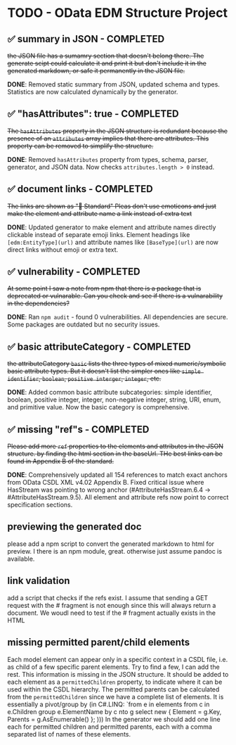 # TODO - OData EDM Structure Project

## ✅ summary in JSON - COMPLETED
~~the JSON file has a sumamry section that doesn't belong there.
The generate scipt could calculate it and print it but  don't include it in the generated markdown, or safe it permanently in the JSON file.~~

**DONE**: Removed static summary from JSON, updated schema and types. Statistics are now calculated dynamically by the generator.


## ✅ "hasAttributes": true - COMPLETED
~~The `hasAttributes` property in the JSON structure is redundant because the presence of an `attributes` array implies that there are attributes. This property can be removed to simplify the structure.~~

**DONE**: Removed `hasAttributes` property from types, schema, parser, generator, and JSON data. Now checks `attributes.length > 0` instead.


## ✅ document links - COMPLETED
~~The links are shown as "📖 Standard"
Pleas don't use emoticons and just make the element and attribute name a link instead of extra text~~

**DONE**: Updated generator to make element and attribute names directly clickable instead of separate emoji links. Element headings like `[edm:EntityType](url)` and attribute names like `[BaseType](url)` are now direct links without emoji or extra text.


## ✅ vulnerability - COMPLETED
~~At some point I saw a note from npm that there is a package that is deprecated or vulnarable.
Can you check and see if there is a vulnarability in the dependencies?~~

**DONE**: Ran `npm audit` - found 0 vulnerabilities. All dependencies are secure. Some packages are outdated but no security issues.

## ✅ basic attributeCategory - COMPLETED  
~~the attributeCategory `basic` lists the three types of mixed numeric/symbolic basic attribute types.
But it doesn't list the simpler ones like `simple identifier`, `boolean`, `positive interger`, `integer`, etc.~~

**DONE**: Added common basic attribute subcategories: simple identifier, boolean, positive integer, integer, non-negative integer, string, URI, enum, and primitive value. Now the basic category is comprehensive.

## ✅ missing "ref"s - COMPLETED
~~Please add more `ref` properties to the elements and attributes in the JSON structure. by finding the html section in the baseUrl.
THe best links can be found in Appendix B of the standard.~~

**DONE**: Comprehensively updated all 154 references to match exact anchors from OData CSDL XML v4.02 Appendix B. Fixed critical issue where HasStream was pointing to wrong anchor (#AttributeHasStream.6.4 → #AttributeHasStream.9.5). All element and attribute refs now point to correct specification sections.

## previewing the generated doc
please add a npm script to convert the generated markdown to html for preview.
I there is an npm module, great. otherwise just assume pandoc is available.

## link validation
add a script that checks if the refs exist. I assume that sending a GET request with the # fragment is not enough since this will always return a document. We woudl need to test if the # fragment actually exists in the HTML


## missing permitted parent/child elements
Each model element can appear only in a specific context in a CSDL file, i.e. as child of a few specific parent elements.
Try to find a few, I can add the rest.
This information is missing in the JSON structure. It should be added to each element as a `permittedChildren` property, to indicate where it can be used within the CSDL hierarchy.
The permitted parents can be calculated from the `permittedChildren` since we have a complete list of elements. It is essentially a pivot/group by (in C#.LINQ: `from e in elements from c in e.Children group e.ElementName by c nto g select new { Element = g.Key, Parents = g.AsEnumerable() }; )))
In the generator we should add one line each for permitted children and permitted parents, each with a comma separated list of names of these elements.

